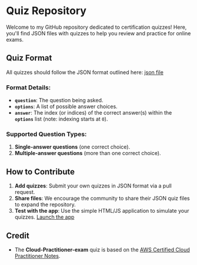 # Quiz Repository

Welcome to my GitHub repository dedicated to certification quizzes! Here, you'll find JSON files with quizzes to help you review and practice for online exams.

## Quiz Format

All quizzes should follow the JSON format outlined here: [json file](quiz-json/model.json)

### Format Details:

- **`question`**: The question being asked.
- **`options`**: A list of possible answer choices.
- **`answer`**: The index (or indices) of the correct answer(s) within the **`options`** list (note: indexing starts at `0`).

### Supported Question Types:

1. **Single-answer questions** (one correct choice).  
2. **Multiple-answer questions** (more than one correct choice).  

## How to Contribute

1. **Add quizzes**: Submit your own quizzes in JSON format via a pull request.
2. **Share files**: We encourage the community to share their JSON quiz files to expand the repository.
3. **Test with the app**: Use the simple HTML/JS application to simulate your quizzes. [Launch the app](https://htshongany.github.io/certification-quizzes/quiz-app/index.html)

## Credit

- The **Cloud-Practitioner-exam** quiz is based on the [AWS Certified Cloud Practitioner Notes](https://github.com/kananinirav/AWS-Certified-Cloud-Practitioner-Notes).